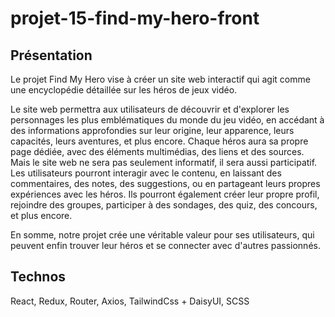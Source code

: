 # projet-15-find-my-hero-front

## Présentation

Le projet Find My Hero vise à créer un site web interactif qui agit comme une encyclopédie détaillée sur les héros de jeux vidéo.

Le site web permettra aux utilisateurs de découvrir et d'explorer les personnages les plus emblématiques du monde du jeu vidéo, en accédant à des informations approfondies sur leur origine, leur apparence, leurs capacités, leurs aventures, et plus encore. Chaque héros aura sa propre page dédiée, avec des éléments multimédias, des liens et des sources.
Mais le site web ne sera pas seulement informatif, il sera aussi participatif. Les utilisateurs pourront interagir avec le contenu, en laissant des commentaires, des notes, des suggestions, ou en partageant leurs propres expériences avec les héros. Ils pourront également créer leur propre profil, rejoindre des groupes, participer à des sondages, des quiz, des concours, et plus encore.

En somme, notre projet crée une véritable valeur pour ses utilisateurs, qui peuvent enfin trouver leur héros et se connecter avec d'autres passionnés.

## Technos

React, Redux, Router, Axios, TailwindCss + DaisyUI, SCSS
